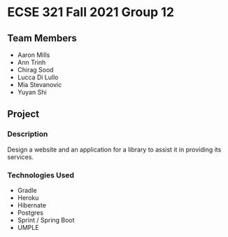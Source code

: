 # ECSE 321 Fall 2021 Group 12

## Team Members
* Aaron Mills
* Ann Trinh
* Chirag Sood
* Lucca Di Lullo
* Mia Stevanovic
* Yuyan Shi

## Project
### Description
Design a website and an application for a library to assist it in providing its services.

### Technologies Used
* Gradle
* Heroku
* Hibernate
* Postgres
* Sprint / Spring Boot
* UMPLE

